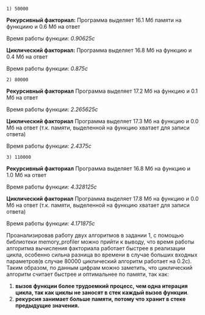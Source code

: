 `1) 50000`

**Рекурсивный факториал:**
Программа выделяет 16.1 Мб памяти на функциию и 0.6 Мб на ответ

Время работы функции: *0.90625с*

**Циклический факториал:**
Программа выделяет 16.8 Мб на функцию и 0.4 Мб на ответ

Время работы функции: *0.875с*

`2) 80000`

**Рекурсивный факториал**
Программа выделяет 17.2 Мб на функцию и 0.1 Мб на ответ

Время работы функции: *2.265625с*

**Циклический факториал**
Программа выделяет 17.3 Мб на функцию и 0.0 Мб на ответ
(т.к. памяти, выделенной на функцию хватает для записи ответа)

Время работы функции: *2.4375с*

`3) 110000`

**Рекурсивный факториал**
Программа выделяет 16.8 Мб на функцию и 1.0 Мб на ответ

Время работы функции: *4.328125с*

**Циклический факториал**
Программа выделяет 17.8 Мб на функцию и 0.0 Мб на ответ
(т.к. памяти, выделенной на функцию хватает для записи ответа)

Время работы функции: *4.171875с*

Проанализировав работу двух алгоритмов в задании 1, с помощью библиотеки memory_profiler можно прийти к выводу,
что время работы алгоритма вычисления факториала работает быстрее в реализации цикла, особенно сильна разница 
во времени в случае больших входных параметров(в случае 80000 циклический алгоритм работает на 0.2с).
Таким образом, по данным цифрам можно заметить, что циклический алгоритм считает быстрее и оптимальнее по памяти,
так как:
1) **вызов функции более трудоемкий процесс, чем одна итерация цикла, 
                                    так как циклы не заносят в стек каждый вызов функции**.
2) **рекурсия занимает больше памяти, потому что хранит в стеке предыдущие значения.**